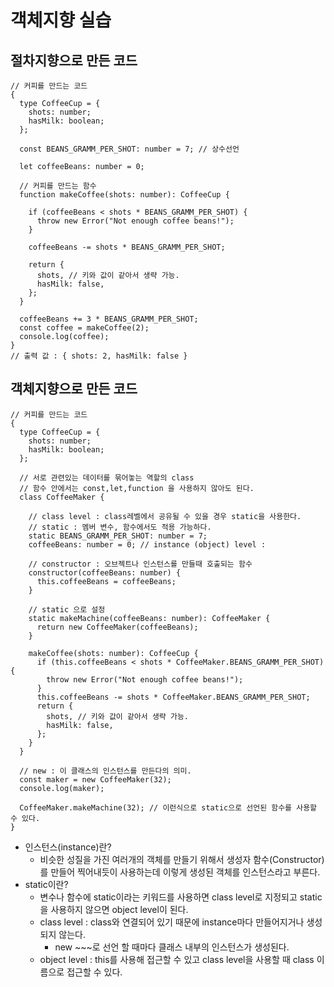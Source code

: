 # 객체지향 실습

## 절차지향으로 만든 코드

```
// 커피를 만드는 코드
{
  type CoffeeCup = {
    shots: number;
    hasMilk: boolean;
  };

  const BEANS_GRAMM_PER_SHOT: number = 7; // 상수선언

  let coffeeBeans: number = 0;

  // 커피를 만드는 함수
  function makeCoffee(shots: number): CoffeeCup {

    if (coffeeBeans < shots * BEANS_GRAMM_PER_SHOT) {
      throw new Error("Not enough coffee beans!");
    }

    coffeeBeans -= shots * BEANS_GRAMM_PER_SHOT;

    return {
      shots, // 키와 값이 같아서 생략 가능.
      hasMilk: false,
    };
  }

  coffeeBeans += 3 * BEANS_GRAMM_PER_SHOT;
  const coffee = makeCoffee(2);
  console.log(coffee);
}
// 출력 값 : { shots: 2, hasMilk: false }
```

## 객체지향으로 만든 코드

```
// 커피를 만드는 코드
{
  type CoffeeCup = {
    shots: number;
    hasMilk: boolean;
  };

  // 서로 관련있는 데이터를 묶어놓는 역할의 class
  // 함수 안에서는 const,let,function 을 사용하지 않아도 된다.
  class CoffeeMaker {

    // class level : class레벨에서 공유될 수 있을 경우 static을 사용한다.
    // static : 멤버 변수, 함수에서도 적용 가능하다.
    static BEANS_GRAMM_PER_SHOT: number = 7;
    coffeeBeans: number = 0; // instance (object) level :

    // constructor : 오브젝트나 인스턴스를 만들때 호출되는 함수
    constructor(coffeeBeans: number) {
      this.coffeeBeans = coffeeBeans;
    }

    // static 으로 설정
    static makeMachine(coffeeBeans: number): CoffeeMaker {
      return new CoffeeMaker(coffeeBeans);
    }

    makeCoffee(shots: number): CoffeeCup {
      if (this.coffeeBeans < shots * CoffeeMaker.BEANS_GRAMM_PER_SHOT) {
        throw new Error("Not enough coffee beans!");
      }
      this.coffeeBeans -= shots * CoffeeMaker.BEANS_GRAMM_PER_SHOT;
      return {
        shots, // 키와 값이 같아서 생략 가능.
        hasMilk: false,
      };
    }
  }

  // new : 이 클래스의 인스턴스를 만든다의 의미.
  const maker = new CoffeeMaker(32);
  console.log(maker);

  CoffeeMaker.makeMachine(32); // 이런식으로 static으로 선언된 함수를 사용할 수 있다.
}

```

- 인스턴스(instance)란?
  - 비슷한 성질을 가진 여러개의 객체를 만들기 위해서 생성자 함수(Constructor)를 만들어 찍어내듯이 사용하는데 이렇게 생성된 객체를 인스턴스라고 부른다.
- static이란?
  - 변수나 함수에 static이라는 키워드를 사용하면 class level로 지정되고 static을 사용하지 않으면 object level이 된다.
  - class level : class와 연결되어 있기 때문에 instance마다 만들어지거나 생성되지 않는다.
    - new ~~~로 선언 할 때마다 클래스 내부의 인스턴스가 생성된다.
  - object level : this를 사용해 접근할 수 있고 class level을 사용할 때 class 이름으로 접근할 수 있다.
